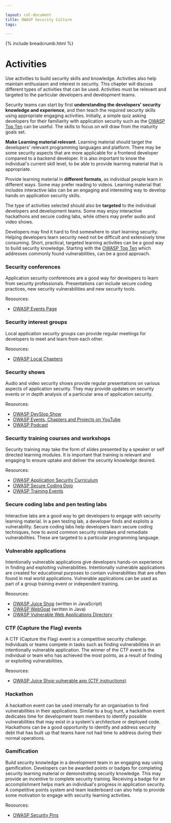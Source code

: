 ```yaml
---
  
layout: col-document
title: OWASP Security Culture
tags:

---
```

{% include breadcrumb.html %}
# Activities

Use activities to build security skills and knowledge. Activities also
help maintain enthusiasm and interest in security. This chapter will
discuss different types of activities that can be used. Activities must
be relevant and targeted to the particular developers and development
teams.

Security teams can start by first **understanding the developers\'
security knowledge and experience**, and then teach the required
security skills using appropriate engaging activities. Initially, a
simple quiz asking developers for their familiarity with application
security such as the [OWASP Top
Ten](https://owasp.org/www-project-top-ten/) can be useful. The skills
to focus on will draw from the maturity goals set.

**Make Learning material relevant**. Learning material should target the
developers\' relevant programming languages and platform. There may be
some security aspects that are more applicable for a frontend developer
compared to a backend developer. It is also important to know the
individual\'s current skill level, to be able to provide learning
material that is appropriate.

Provide learning material in **different formats**, as individual people
learn in different ways. Some may prefer reading to videos. Learning
material that includes interactive labs can be an engaging and
interesting way to develop hands on application security skills.

The type of activities selected should also be **targeted** to the
individual developers and development teams. Some may enjoy interactive
hackathons and secure coding labs, while others may prefer audio and
video shows.

Developers may find it hard to find somewhere to start learning
security. Helping developers learn security need not be difficult and
extensively time consuming. Short, practical, targeted learning
activities can be a good way to build security knowledge. Starting with
the [OWASP Top Ten](https://owasp.org/www-project-top-ten/) which
addresses commonly found vulnerabilities, can be a good approach.

### Security conferences

Application security conferences are a good way for developers to learn
from security professionals. Presentations can include secure coding
practices, new security vulnerabilities and new security tools.

Resources:

-   [OWASP Events Page](https://owasp.org/events/)

### Security interest groups

Local application security groups can provide regular meetings for
developers to meet and learn from each other.

Resources:

-   [OWASP Local Chapters](https://owasp.org/chapters/)

### Security shows

Audio and video security shows provide regular presentations on various
aspects of application security. They may provide updates on security
events or in depth analysis of a particular area of application
security.

Resources:

-   [OWASP DevSlop
    Show](https://www.youtube.com/channel/UCSmjcWvgVBqF3x_7e5rfe3A)
-   [OWASP Events, Chapters and Projects on
    YouTube](https://www.youtube.com/c/OWASPGLOBAL)
-   [OWASP Podcast](https://soundcloud.com/owasp-podcast)

### Security training courses and workshops

Security training may take the form of slides presented by a speaker or
self directed learning modules. It is important that training is
relevant and engaging to ensure uptake and deliver the security
knowledge desired.

Resources:

-   [OWASP Application Security
    Curriculum](https://owasp.org/www-project-application-security-curriculum/)
-   [OWASP Secure Coding
    Dojo](https://owasp.org/www-project-secure-coding-dojo/)
-   [OWASP Training Events](https://training.owasp.org/)

### Secure coding labs and pen testing labs

Interactive labs are a good way to get developers to engage with
security learning material. In a pen testing lab, a developer finds and
exploits a vulnerability. Secure coding labs help developers learn
secure coding techniques, how to avoid common security mistakes and
remediate vulnerabilities. These are targeted to a particular
programming language.

### Vulnerable applications

Intentionally vulnerable applications give developers hands-on
experience in finding and exploiting vulnerabilities. Intentionally
vulnerable applications are created for educational purposes to contain
vulnerabilities that are often found in real world applications.
Vulnerable applications can be used as part of a group training event or
independent training.

Resources:

-   [OWASP Juice Shop](https://owasp.org/www-project-juice-shop/)
    (written in JavaScript)
-   [OWASP WebGoat](https://owasp.org/www-project-webgoat/) (written
    in Java)
-   [OWASP Vulnerable Web Applications
    Directory](https://owasp.org/www-project-vulnerable-web-applications-directory/)

### CTF (Capture the Flag) events

A CTF (Capture the Flag) event is a competitive security challenge.
Individuals or teams compete in tasks such as finding vulnerabilities in
an intentionally vulnerable application. The winner of the CTF event is
the individual or team who has achieved the most points, as a result of
finding or exploiting vulnerabilities.

Resources:

-   [OWASP Juice Shop vulnerable app (CTF
    instructions)](https://help.owasp-juice.shop/part1/ctf.html)

### Hackathon

A hackathon event can be used internally for an organisation to find
vulnerabilities in their applications. Similar to a bug hunt, a
hackathon event dedicates time for development team members to identify
possible vulnerabilities that may exist in a system\'s architecture or
deployed code. Hackathons can be a good opportunity to identify and
address security debt that has built up that teams have not had time to
address during their normal operations.

### Gamification

Build security knowledge in a development team in an engaging way using
gamification. Developers can be awarded points or badges for completing
security learning material or demonstrating security knowledge. This may
provide an incentive to complete security training. Receiving a badge
for an accomplishment helps mark an individual\'s progress in
application security. A competitive points system and team leaderboard
can also help to provide some motivation to engage with security
learning activities.

Resources:

-   [OWASP Security
    Pins](https://owasp.org/www-project-security-pins/)